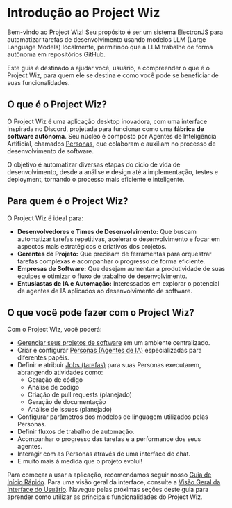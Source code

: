 # Introdução ao Project Wiz

Bem-vindo ao Project Wiz! Seu propósito é ser um sistema ElectronJS para automatizar tarefas de desenvolvimento usando modelos LLM (Large Language Models) localmente, permitindo que a LLM trabalhe de forma autônoma em repositórios GitHub.

Este guia é destinado a ajudar você, usuário, a compreender o que é o Project Wiz, para quem ele se destina e como você pode se beneficiar de suas funcionalidades.

## O que é o Project Wiz?

O Project Wiz é uma aplicação desktop inovadora, com uma interface inspirada no Discord, projetada para funcionar como uma **fábrica de software autônoma**. Seu núcleo é composto por Agentes de Inteligência Artificial, chamados [Personas](./05-personas-agents.md), que colaboram e auxiliam no processo de desenvolvimento de software.

O objetivo é automatizar diversas etapas do ciclo de vida de desenvolvimento, desde a análise e design até a implementação, testes e deployment, tornando o processo mais eficiente e inteligente.

## Para quem é o Project Wiz?

O Project Wiz é ideal para:

*   **Desenvolvedores e Times de Desenvolvimento:** Que buscam automatizar tarefas repetitivas, acelerar o desenvolvimento e focar em aspectos mais estratégicos e criativos dos projetos.
*   **Gerentes de Projeto:** Que precisam de ferramentas para orquestrar tarefas complexas e acompanhar o progresso de forma eficiente.
*   **Empresas de Software:** Que desejam aumentar a produtividade de suas equipes e otimizar o fluxo de trabalho de desenvolvimento.
*   **Entusiastas de IA e Automação:** Interessados em explorar o potencial de agentes de IA aplicados ao desenvolvimento de software.

## O que você pode fazer com o Project Wiz?

Com o Project Wiz, você poderá:

*   [Gerenciar seus projetos de software](./04-managing-projects.md) em um ambiente centralizado.
*   Criar e configurar [Personas (Agentes de IA)](./05-personas-agents.md) especializadas para diferentes papéis.
*   Definir e atribuir [Jobs (tarefas)](./06-jobs-automation.md) para suas Personas executarem, abrangendo atividades como:
    *   Geração de código
    *   Análise de código
    *   Criação de pull requests (planejado)
    *   Geração de documentação
    *   Análise de issues (planejado)
*   Configurar parâmetros dos modelos de linguagem utilizados pelas Personas.
*   Definir fluxos de trabalho de automação.
*   Acompanhar o progresso das tarefas e a performance dos seus agentes.
*   Interagir com as Personas através de uma interface de chat.
*   E muito mais à medida que o projeto evolui!

Para começar a usar a aplicação, recomendamos seguir nosso [Guia de Início Rápido](./02-quick-start.md). Para uma visão geral da interface, consulte a [Visão Geral da Interface do Usuário](./03-interface-overview.md). Navegue pelas próximas seções deste guia para aprender como utilizar as principais funcionalidades do Project Wiz.
